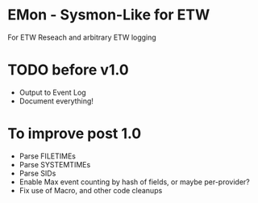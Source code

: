 # EMon - Sysmon-Like for ETW

For ETW Reseach and arbitrary ETW logging

# TODO before v1.0
 * Output to Event Log
 * Document everything!

# To improve post 1.0
 * Parse FILETIMEs
 * Parse SYSTEMTIMEs
 * Parse SIDs
 * Enable Max event counting by hash of fields, or maybe per-provider?
 * Fix use of Macro, and other code cleanups

